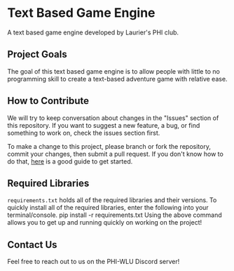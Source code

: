 # Text Based Game Engine

A text based game engine developed by Laurier's PHI club.

## Project Goals

The goal of this text based game engine is to allow people with little to no programming skill to create a text-based adventure game with relative ease.

## How to Contribute

We will try to keep conversation about changes in the "Issues" section of this repository. If you want to suggest a new feature, a bug, or find something to work on, check the issues section first.

To make a change to this project, please branch or fork the repository, commit your changes, then submit a pull request. If you don't know how to do that, [here](https://opensource.com/article/19/7/create-pull-request-github) is a good guide to get started.

## Required Libraries

`requirements.txt` holds all of the required libraries and their versions.
To quickly install all of the required libraries, enter the following into your terminal/console.
    pip install -r requirements.txt
Using the above command allows you to get up and running quickly on working on the project!

## Contact Us

Feel free to reach out to us on the PHI-WLU Discord server!
